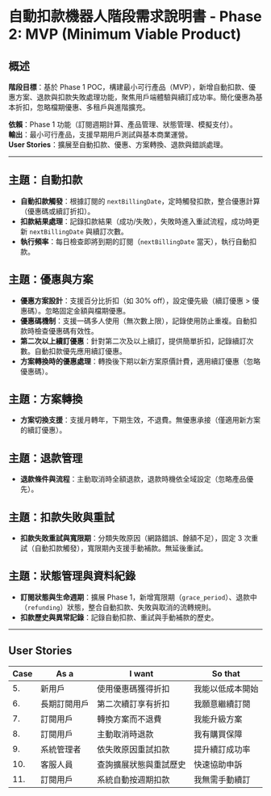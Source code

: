 # 自動扣款機器人階段需求說明書 - Phase 2: MVP (Minimum Viable Product)

## 概述
**階段目標**：基於 Phase 1 POC，構建最小可行產品（MVP），新增自動扣款、優惠方案、退款與扣款失敗處理功能，聚焦用戶端體驗與續訂成功率。簡化優惠為基本折扣，忽略檔期優惠、多租戶與進階擴充。

**依賴**：Phase 1 功能（訂閱週期計算、產品管理、狀態管理、模擬支付）。  
**輸出**：最小可行產品，支援早期用戶測試與基本商業運營。  
**User Stories**：擴展至自動扣款、優惠、方案轉換、退款與錯誤處理。

---

## 主題：自動扣款
- **自動扣款觸發**：根據訂閱的 `nextBillingDate`，定時觸發扣款，整合優惠計算（優惠碼或續訂折扣）。
- **扣款結果處理**：記錄扣款結果（成功/失敗），失敗時進入重試流程，成功時更新 `nextBillingDate` 與續訂次數。
- **執行頻率**：每日檢查即將到期的訂閱（`nextBillingDate` 當天），執行自動扣款。

## 主題：優惠與方案
- **優惠方案設計**：支援百分比折扣（如 30% off），設定優先級（續訂優惠 > 優惠碼）。忽略固定金額與檔期優惠。
- **優惠碼機制**：支援一碼多人使用（無次數上限），記錄使用防止重複。自動扣款時檢查優惠碼有效性。
- **第二次以上續訂優惠**：針對第二次及以上續訂，提供簡單折扣，記錄續訂次數。自動扣款優先應用續訂優惠。
- **方案轉換時的優惠處理**：轉換後下期以新方案原價計費，適用續訂優惠（忽略優惠碼）。

## 主題：方案轉換
- **方案切換支援**：支援月轉年，下期生效，不退費。無優惠承接（僅適用新方案的續訂優惠）。

## 主題：退款管理
- **退款條件與流程**：主動取消時全額退款，退款時機依全域設定（忽略產品優先）。

## 主題：扣款失敗與重試
- **扣款失敗重試與寬限期**：分類失敗原因（網路錯誤、餘額不足），固定 3 次重試（自動扣款觸發），寬限期內支援手動補款。無延後重試。

## 主題：狀態管理與資料紀錄
- **訂閱狀態與生命週期**：擴展 Phase 1，新增寬限期（`grace_period`）、退款中（`refunding`）狀態，整合自動扣款、失敗與取消的流轉規則。
- **扣款歷史與異常記錄**：記錄自動扣款、重試與手動補款的歷史。

---

## User Stories
| Case | As a | I want | So that |
|------|------|--------|---------|
| 5. | 新用戶 | 使用優惠碼獲得折扣 | 我能以低成本開始 |
| 6. | 長期訂閱用戶 | 第二次續訂享有折扣 | 我願意繼續訂閱 |
| 7. | 訂閱用戶 | 轉換方案而不退費 | 我能升級方案 |
| 8. | 訂閱用戶 | 主動取消時退款 | 我有購買保障 |
| 9. | 系統管理者 | 依失敗原因重試扣款 | 提升續訂成功率 |
| 10. | 客服人員 | 查詢擴展狀態與重試歷史 | 快速協助申訴 |
| 11. | 訂閱用戶 | 系統自動按週期扣款 | 我無需手動續訂 |
